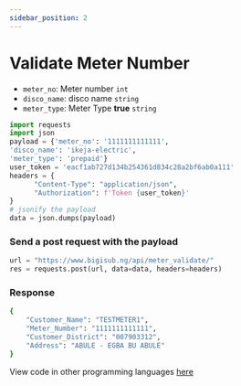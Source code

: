 ```yaml
---
sidebar_position: 2
---
```


# Validate Meter Number


- `meter_no`: Meter number `int`
- `disco_name`: disco name `string`
- `meter_type`: Meter Type **true** `string`

```python
import requests
import json
payload = {'meter_no': '1111111111111',
'disco_name': 'ikeja-electric',
'meter_type': 'prepaid'}
user_token = 'eacf1ab727d134b254361d834c28a2bf6ab0a111'
headers = {
      "Content-Type": "application/json",
      "Authorization": f'Token {user_token}'
} 
# jsonify the payload
data = json.dumps(payload)

```

### Send a post request with the payload

```python
url = "https://www.bigisub.ng/api/meter_validate/"
res = requests.post(url, data=data, headers=headers)
```

### Response 

```bash
{
    "Customer_Name": "TESTMETER1",
    "Meter_Number": "1111111111111",
    "Customer_District": "007903312",
    "Address": "ABULE - EGBA BU ABULE"
}
```

View code in other programming languages [here](https://documenter.getpostman.com/view/18149105/2s93CRJqgM#b9b1e802-d90a-4c4e-a96f-61aae9dbcd99)